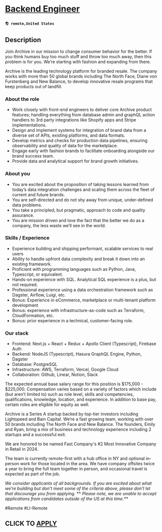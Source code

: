 # [Backend Engineer](https://www.remotewlb.com/apply/backend-engineer-137607)  
###  
#### `🌎 remote,United States`  

## Description

Join Archive in our mission to change consumer behavior for the better. If you think humans buy too much stuff and throw too much away, then this problem is for you. We’re starting with fashion and expanding from there.

  

Archive is the leading technology platform for branded resale. The company works with more than 50 global brands including The North Face, Diane von Furstenberg and New Balance, to develop innovative resale programs that keep products out of landfill.

  

  

### About the role

* Work closely with front-end engineers to deliver core Archive product features; handling everything from database admin and graphQL action handlers to 3rd party integrations like Shopify apps and Stripe implementations.
* Design and implement systems for integration of brand data from a diverse set of APIs, existing platforms, and data formats.
* Develop metrics and checks for production data pipelines, ensuring observability and quality of data for the marketplace.
* Engage early with fashion brands to facilitate onboarding alongside our brand success team.
* Provide data and analytical support for brand growth initiatives.

  

### About you

* You are excited about the proposition of taking lessons learned from today’s data integration challenges and scaling them across the fleet of current and future brands.
* You are self-directed and do not shy away from unique, under-defined data problems.
* You take a principled, but pragmatic, approach to code and quality assurance.
* You are mission driven and love the fact that the better we do as a company, the less waste we’ll see in the world.

  

### Skills / Experience

* Experience building and shipping performant, scalable services to real users
* Ability to handle upfront data complexity and break it down into an existing framework.
* Proficient with programming languages such as Python, Java, Typescript, or equivalent.
* Hands-on experience with SQL. Analytical SQL experience is a plus, but not required.
* Professional experience using a data orchestration framework such as Dagster, Airflow, Luigi, etc.
* Bonus: Experience in eCommerce, marketplace or multi-tenant platform development
* Bonus: experience with infrastructure-as-code such as Terraform, CloudFormation, etc.
* Bonus: prior experience in a technical, customer-facing role.

  

### Our stack

* Frontend: Next.js + React + Redux + Apollo Client (Typescript), Firebase Auth
* Backend: NodeJS (Typescript), Hasura GraphQL Engine, Python, Dagster
* Database: PostgreSQL
* Infrastructure: AWS, Terraform, Vercel, Google Cloud
* Collaboration: Github, Linear, Notion, Slack

  

The expected annual base salary range for this position is $175,000 - $225,000. Compensation varies based on a variety of factors which include (but aren’t limited to) such as role level, skills and competencies, qualifications, knowledge, location, and experience. In addition to base pay, certain roles are eligible for equity as well.

  

Archive is a Series A startup backed by top-tier investors including Lightspeed and Bain Capital. We’re a fast growing team, working with over 50 brands including The North Face and New Balance. The founders, Emily and Ryan, bring a mix of business and technology experience including 2 startups and a successful exit.

  

We are honored to be named Fast Company's #2 Most Innovative Company in Retail in 2024.

  

The team is currently remote-first with a hub office in NY and optional in-person work for those located in the area. We have company offsites twice a year to bring the full team together in person, and occasional travel is expected as part of the job.

  

 _We consider applicants of all backgrounds. If you are excited about what we’re building but don't meet some of the criteria above, please don’t let that discourage you from applying._ ** _Please note, we are unable to accept applications from candidates outside of the US at this time._**

  

#Remote #LI-Remote

  
## CLICK TO [APPLY](https://www.remotewlb.com/apply/backend-engineer-137607)

